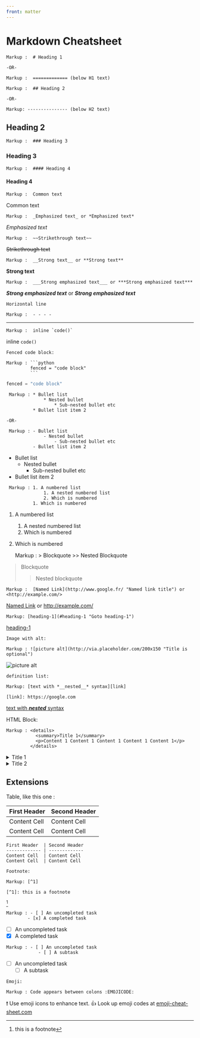 ```yaml
---
front: matter
---
```

# Markdown Cheatsheet

    Markup :  # Heading 1

    -OR-

    Markup :  ============= (below H1 text)

    Markup :  ## Heading 2

    -OR-

    Markup: --------------- (below H2 text)

## Heading 2

    Markup :  ### Heading 3

### Heading 3

    Markup :  #### Heading 4

#### Heading 4

    Markup :  Common text

Common text

    Markup :  _Emphasized text_ or *Emphasized text*

_Emphasized text_

    Markup :  ~~Strikethrough text~~

~~Strikethrough text~~

    Markup :  __Strong text__ or **Strong text**

__Strong text__

    Markup :  ___Strong emphasized text___ or ***Strong emphasized text***

___Strong emphasized text___ or ***Strong emphasized text***

    Horizontal line

    Markup :  - - - -

- - - -

    Markup :  inline `code()`

inline `code()`

    Fenced code block:

    Markup : ```python
             fenced = "code block"
             ```

```python
fenced = "code block"
```

~~~
 Markup : * Bullet list
              * Nested bullet
                  * Sub-nested bullet etc
          * Bullet list item 2

-OR-

 Markup : - Bullet list
              - Nested bullet
                  - Sub-nested bullet etc
          - Bullet list item 2
~~~

* Bullet list
    * Nested bullet
        * Sub-nested bullet etc
* Bullet list item 2

~~~
 Markup : 1. A numbered list
              1. A nested numbered list
              2. Which is numbered
          1. Which is numbered
~~~

1. A numbered list
    1. A nested numbered list
    2. Which is numbered
2. Which is numbered

    Markup :  > Blockquote
              >> Nested Blockquote

> Blockquote
>> Nested blockquote

    Markup :  [Named Link](http://www.google.fr/ "Named link title") or <http://example.com/>

[Named Link](http://www.google.fr/ "Named link title")
or <http://example.com/>

    Markup: [heading-1](#heading-1 "Goto heading-1")

[heading-1](#heading-1 "Goto heading-1")

    Image with alt:

    Markup : ![picture alt](http://via.placeholder.com/200x150 "Title is optional")

![picture alt](http://via.placeholder.com/200x150 "Title is optional")

    definition list:

    Markup: [text with *__nested__* syntax][link]

    [link]: https://google.com

[text with *__nested__* syntax][link]

[link]: https://google.com

HTML Block:

    Markup : <details>
               <summary>Title 1</summary>
               <p>Content 1 Content 1 Content 1 Content 1 Content 1</p>
             </details>

<details>
  <summary>Title 1</summary>
  <p>Content 1 Content 1 Content 1 Content 1 Content 1</p>
</details>
<details>
  <summary>Title 2</summary>
  <p>Content 2 Content 2 Content 2 Content 2 Content 2</p>
</details>

## Extensions

Table, like this one :

First Header  | Second Header
------------- | -------------
Content Cell  | Content Cell
Content Cell  | Content Cell

```
First Header  | Second Header
------------- | -------------
Content Cell  | Content Cell
Content Cell  | Content Cell
```

    Footnote:

    Markup: [^1]

    [^1]: this is a footnote

[^1]

[^1]: this is a footnote

```
Markup : - [ ] An uncompleted task
        - [x] A completed task
```

- [ ] An uncompleted task
- [x] A completed task

```
Markup : - [ ] An uncompleted task
            - [ ] A subtask
```

- [ ] An uncompleted task
    - [ ] A subtask

```
Emoji:

Markup : Code appears between colons :EMOJICODE:
```

:exclamation: Use emoji icons to enhance text. :+1:  Look up emoji codes at [emoji-cheat-sheet.com](http://emoji-cheat-sheet.com/)
